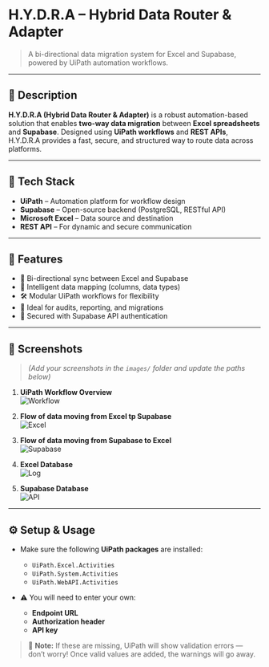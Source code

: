 #  H.Y.D.R.A – Hybrid Data Router & Adapter

> A bi-directional data migration system for Excel and Supabase, powered by UiPath automation workflows.

---

## 📌 Description

**H.Y.D.R.A (Hybrid Data Router & Adapter)** is a robust automation-based solution that enables **two-way data migration** between **Excel spreadsheets** and **Supabase**. Designed using **UiPath workflows** and **REST APIs**, H.Y.D.R.A provides a fast, secure, and structured way to route data across platforms.

---

## 🧰 Tech Stack

- **UiPath** – Automation platform for workflow design  
- **Supabase** – Open-source backend (PostgreSQL, RESTful API)  
- **Microsoft Excel** – Data source and destination  
- **REST API** – For dynamic and secure communication

---

## 🚀 Features

- 🔁 Bi-directional sync between Excel and Supabase  
- 🧠 Intelligent data mapping (columns, data types)  
- 🛠️ Modular UiPath workflows for flexibility  
- 🧾 Ideal for audits, reporting, and migrations  
- 🔐 Secured with Supabase API authentication

---

## 📸 Screenshots

> *(Add your screenshots in the `images/` folder and update the paths below)*

1. **UiPath Workflow Overview**  
   ![Workflow](/Flowchart.jpg)

2. **Flow of data moving from Excel tp Supabase**  
   ![Excel](/Excel_to_Supabase.jpg)

3. **Flow of data moving from Supabase to Excel**  
   ![Supabase](/Supabase_to_Excel.jpg)

4. **Excel Database**  
   ![Log](/Excel.jpeg)

5. **Supabase Database**  
   ![API](/Supabase.jpeg)

---

## ⚙️ Setup & Usage

- Make sure the following **UiPath packages** are installed:
  - `UiPath.Excel.Activities`  
  - `UiPath.System.Activities`  
  - `UiPath.WebAPI.Activities`

- ⚠️ You will need to enter your own:
  - **Endpoint URL**
  - **Authorization header**
  - **API key**

> 🔧 **Note:** If these are missing, UiPath will show validation errors — don’t worry! Once valid values are added, the warnings will go away.

